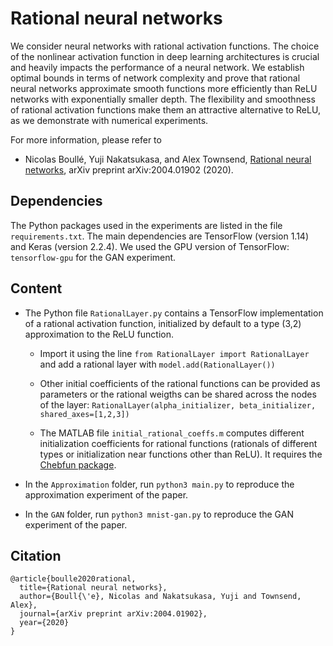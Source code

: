 # Rational neural networks

We consider neural networks with rational activation functions. The choice of the nonlinear activation function in deep learning architectures is crucial and heavily impacts the performance of a neural network. We establish optimal bounds in terms of network complexity and prove that rational neural networks approximate smooth functions more efficiently than ReLU networks with exponentially smaller depth. The flexibility and smoothness of rational activation functions make them an attractive alternative to ReLU, as we demonstrate with numerical experiments.

For more information, please refer to

- Nicolas Boullé, Yuji Nakatsukasa, and Alex Townsend, [Rational neural networks](https://arxiv.org/abs/2004.01902), arXiv preprint arXiv:2004.01902 (2020).

## Dependencies

The Python packages used in the experiments are listed in the file `requirements.txt`. 
The main dependencies are TensorFlow (version 1.14) and Keras (version 2.2.4). 
We used the GPU version of TensorFlow: `tensorflow-gpu` for the GAN experiment.

## Content

- The Python file `RationalLayer.py` contains a TensorFlow implementation of a rational activation function, initialized by default to a type (3,2) approximation to the ReLU function. 
	- Import it using the line `from RationalLayer import RationalLayer` and add a rational layer with `model.add(RationalLayer())`
	
	- Other initial coefficients of the rational functions can be provided as parameters or the rational weigths can be shared across the nodes of the layer: `RationalLayer(alpha_initializer, beta_initializer, shared_axes=[1,2,3])`

	- The MATLAB file `initial_rational_coeffs.m` computes different initialization coefficients for rational functions (rationals of different types or initialization near functions other than ReLU). It requires the [Chebfun package](https://www.chebfun.org/).

- In the `Approximation` folder, run `python3 main.py` to reproduce the approximation experiment of the paper.

- In the `GAN` folder, run `python3 mnist-gan.py` to reproduce the GAN experiment of the paper.

## Citation

```
@article{boulle2020rational,
  title={Rational neural networks},
  author={Boull{\'e}, Nicolas and Nakatsukasa, Yuji and Townsend, Alex},
  journal={arXiv preprint arXiv:2004.01902},
  year={2020}
}
```